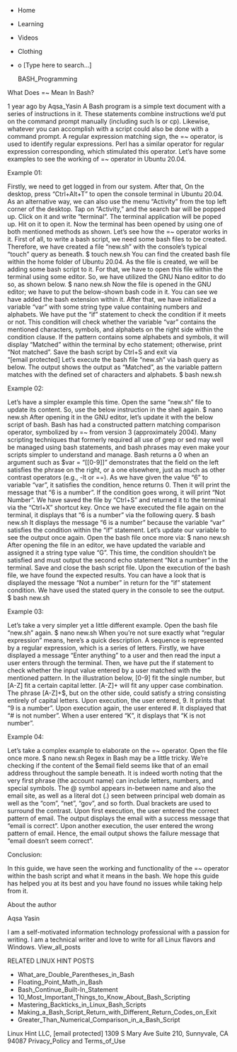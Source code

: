 





















































* Home
* Learning
* Videos
* Clothing
*
  o [Type here to search...]


   BASH_Programming


What Does =~ Mean In Bash?

1 year ago
by Aqsa_Yasin
A Bash program is a simple text document with a series of instructions in it.
These statements combine instructions we’d put on the command prompt manually
(including such ls or cp). Likewise, whatever you can accomplish with a script
could also be done with a command prompt. A regular expression matching sign,
the =~ operator, is used to identify regular expressions. Perl has a similar
operator for regular expression corresponding, which stimulated this operator.
Let’s have some examples to see the working of =~ operator in Ubuntu 20.04.

Example 01:

Firstly, we need to get logged in from our system. After that, On the desktop,
press “Ctrl+Alt+T” to open the console terminal in Ubuntu 20.04. As an
alternative way, we can also use the menu “Activity” from the top left corner
of the desktop. Tap on “Activity,” and the search bar will be popped up. Click
on it and write “terminal”. The terminal application will be poped up. Hit on
it to open it. Now the terminal has been opened by using one of both mentioned
methods as shown. Let’s see how the =~ operator works in it. First of all, to
write a bash script, we need some bash files to be created. Therefore, we have
created a file “new.sh” with the console’s typical “touch” query as beneath.
$ touch new.sh
You can find the created bash file within the home folder of Ubuntu 20.04. As
the file is created, we will be adding some bash script to it. For that, we
have to open this file within the terminal using some editor. So, we have
utilized the GNU Nano editor to do so, as shown below.
$ nano new.sh
Now the file is opened in the GNU editor; we have to put the below-shown bash
code in it. You can see we have added the bash extension within it. After that,
we have initialized a variable “var” with some string type value containing
numbers and alphabets. We have put the “if” statement to check the condition if
it meets or not. This condition will check whether the variable “var” contains
the mentioned characters, symbols, and alphabets on the right side within the
condition clause. If the pattern contains some alphabets and symbols, it will
display “Matched” within the terminal by echo statement; otherwise, print “Not
matched”.
Save the bash script by Ctrl+S and exit via “[email protected] Let’s execute
the bash file “new.sh” via bash query as below. The output shows the output as
“Matched”, as the variable pattern matches with the defined set of characters
and alphabets.
$ bash new.sh

Example 02:

Let’s have a simpler example this time. Open the same “new.sh” file to update
its content. So, use the below instruction in the shell again.
$ nano new.sh
After opening it in the GNU editor, let’s update it with the below script of
bash. Bash has had a constructed pattern matching comparison operator,
symbolized by =~ from version 3 (approximately 2004). Many scripting techniques
that formerly required all use of grep or sed may well be managed using bash
statements, and bash phrases may even make your scripts simpler to understand
and manage. Bash returns a 0 when an argument such as $var = “[[0-9]]”
demonstrates that the field on the left satisfies the phrase on the right, or a
one elsewhere, just as much as other contrast operators (e.g., -lt or ==). As
we have given the value “6” to variable “var”, it satisfies the condition,
hence returns 0. Then it will print the message that “6 is a number”. If the
condition goes wrong, it will print “Not Number”. We have saved the file by
“Ctrl+S” and returned it to the terminal via the “Ctrl+X” shortcut key.
Once we have executed the file again on the terminal, it displays that “6 is a
number” via the following query.
$ bash new.sh
It displays the message “6 is a number” because the variable “var” satisfies
the condition within the “if” statement. Let’s update our variable to see the
output once again. Open the bash file once more via:
$ nano new.sh
After opening the file in an editor, we have updated the variable and assigned
it a string type value “G”. This time, the condition shouldn’t be satisfied and
must output the second echo statement “Not a number” in the terminal. Save and
close the bash script file.
Upon the execution of the bash file, we have found the expected results. You
can have a look that is displayed the message “Not a number” in return for the
“if” statement condition. We have used the stated query in the console to see
the output.
$ bash new.sh

Example 03:

Let’s take a very simpler yet a little different example. Open the bash file
“new.sh” again.
$ nano new.sh
When you’re not sure exactly what “regular expression” means, here’s a quick
description. A sequence is represented by a regular expression, which is a
series of letters. Firstly, we have displayed a message “Enter anything” to a
user and then read the input a user enters through the terminal. Then, we have
put the if statement to check whether the input value entered by a user matched
with the mentioned pattern. In the illustration below, [0-9] fit the single
number, but [A-Z] fit a certain capital letter. [A-Z]+ will fit any upper case
combination. The phrase [A-Z]+$, but on the other side, could satisfy a string
consisting entirely of capital letters.
Upon execution, the user entered, 9. It prints that “9 is a number”.
Upon execution again, the user entered #. It displayed that “# is not number”.
When a user entered “K”, it displays that “K is not number”.

Example 04:

Let’s take a complex example to elaborate on the =~ operator. Open the file
once more.
$ nano new.sh
Regex in Bash may be a little tricky. We’re checking if the content of the
$email field seems like that of an email address throughout the sample beneath.
It is indeed worth noting that the very first phrase (the account name) can
include letters, numbers, and special symbols. The @ symbol appears in-between
name and also the email site, as well as a literal dot (.) seen between
principal web domain as well as the “com”, “net”, “gov”, and so forth. Dual
brackets are used to surround the contrast.
Upon first execution, the user entered the correct pattern of email. The output
displays the email with a success message that “email is correct”.
Upon another execution, the user entered the wrong pattern of email. Hence, the
email output shows the failure message that “email doesn’t seem correct”.

Conclusion:

In this guide, we have seen the working and functionality of the =~ operator
within the bash script and what it means in the bash. We hope this guide has
helped you at its best and you have found no issues while taking help from it.


About the author


Aqsa Yasin

I am a self-motivated information technology professional with a passion for
writing. I am a technical writer and love to write for all Linux flavors and
Windows.
View_all_posts

RELATED LINUX HINT POSTS


* What_are_Double_Parentheses_in_Bash
* Floating_Point_Math_in_Bash
* Bash_Continue_Built-In_Statement
* 10_Most_Important_Things_to_Know_About_Bash_Scripting
* Mastering_Backticks_in_Linux_Bash_Scripts
* Making_a_Bash_Script_Return_with_Different_Return_Codes_on_Exit
* Greater_Than_Numerical_Comparison_in_a_Bash_Script

Linux Hint LLC, [email protected]
1309 S Mary Ave Suite 210, Sunnyvale, CA 94087
 Privacy_Policy and Terms_of_Use
